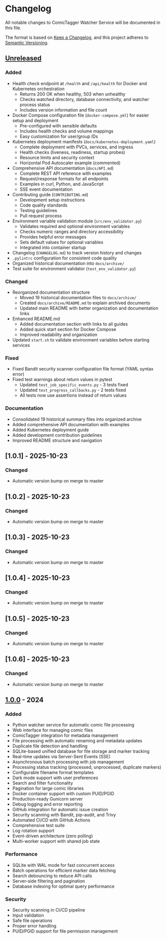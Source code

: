 # Changelog

All notable changes to ComicTagger Watcher Service will be documented in this file.

The format is based on [Keep a Changelog](https://keepachangelog.com/en/1.0.0/),
and this project adheres to [Semantic Versioning](https://semver.org/spec/v2.0.0.html).

## [Unreleased]

### Added
- Health check endpoint at `/health` and `/api/health` for Docker and Kubernetes orchestration
  - Returns 200 OK when healthy, 503 when unhealthy
  - Checks watched directory, database connectivity, and watcher process status
  - Includes version information and file count
- Docker Compose configuration file (`docker-compose.yml`) for easier setup and deployment
  - Pre-configured with sensible defaults
  - Includes health checks and volume mappings
  - Easy customization for user/group IDs
- Kubernetes deployment manifests (`docs/kubernetes-deployment.yaml`)
  - Complete deployment with PVCs, services, and ingress
  - Health checks (liveness, readiness, startup probes)
  - Resource limits and security context
  - Horizontal Pod Autoscaler example (commented)
- Comprehensive API documentation (`docs/API.md`)
  - Complete REST API reference with examples
  - Request/response formats for all endpoints
  - Examples in curl, Python, and JavaScript
  - SSE event documentation
- Contributing guide (`CONTRIBUTING.md`)
  - Development setup instructions
  - Code quality standards
  - Testing guidelines
  - Pull request process
- Environment variable validation module (`src/env_validator.py`)
  - Validates required and optional environment variables
  - Checks numeric ranges and directory accessibility
  - Provides helpful error messages
  - Sets default values for optional variables
  - Integrated into container startup
- Changelog (`CHANGELOG.md`) to track version history and changes
- `.pylintrc` configuration for consistent code quality
- Organized historical documentation into `docs/archive/`
- Test suite for environment validator (`test_env_validator.py`)

### Changed
- Reorganized documentation structure
  - Moved 19 historical documentation files to `docs/archive/`
  - Created `docs/archive/README.md` to explain archived documents
  - Updated main README with better organization and documentation links
- Enhanced README.md
  - Added documentation section with links to all guides
  - Added quick start section for Docker Compose
  - Improved readability and organization
- Updated `start.sh` to validate environment variables before starting services

### Fixed
- Fixed Bandit security scanner configuration file format (YAML syntax error)
- Fixed test warnings about return values in pytest
  - Updated `test_job_specific_events.py` - 3 tests fixed
  - Updated `test_progress_callbacks.py` - 2 tests fixed
  - All tests now use assertions instead of return values

### Documentation
- Consolidated 19 historical summary files into organized archive
- Added comprehensive API documentation with examples
- Added Kubernetes deployment guide
- Added development contribution guidelines
- Improved README structure and navigation


## [1.0.1] - 2025-10-23

### Changed
- Automatic version bump on merge to master


## [1.0.2] - 2025-10-23

### Changed
- Automatic version bump on merge to master


## [1.0.3] - 2025-10-23

### Changed
- Automatic version bump on merge to master


## [1.0.4] - 2025-10-23

### Changed
- Automatic version bump on merge to master


## [1.0.5] - 2025-10-23

### Changed
- Automatic version bump on merge to master


## [1.0.6] - 2025-10-23

### Changed
- Automatic version bump on merge to master

## [1.0.0] - 2024

### Added
- Python watcher service for automatic comic file processing
- Web interface for managing comic files
- ComicTagger integration for metadata management
- File processing with automatic renaming and metadata updates
- Duplicate file detection and handling
- SQLite-based unified database for file storage and marker tracking
- Real-time updates via Server-Sent Events (SSE)
- Asynchronous batch processing with job management
- Processing status tracking (processed, unprocessed, duplicate markers)
- Configurable filename format templates
- Dark mode support with user preferences
- Search and filter functionality
- Pagination for large comic libraries
- Docker container support with custom PUID/PGID
- Production-ready Gunicorn server
- Debug logging and error reporting
- GitHub integration for automatic issue creation
- Security scanning with Bandit, pip-audit, and Trivy
- Automated CI/CD with GitHub Actions
- Comprehensive test suite
- Log rotation support
- Event-driven architecture (zero polling)
- Multi-worker support with shared job state

### Performance
- SQLite with WAL mode for fast concurrent access
- Batch operations for efficient marker data fetching
- Search debouncing to reduce API calls
- Server-side filtering and pagination
- Database indexing for optimal query performance

### Security
- Security scanning in CI/CD pipeline
- Input validation
- Safe file operations
- Proper error handling
- PUID/PGID support for file permission management

[Unreleased]: https://github.com/mleenorris/ComicMaintainer/compare/v1.0.0...HEAD
[1.0.0]: https://github.com/mleenorris/ComicMaintainer/releases/tag/v1.0.0
